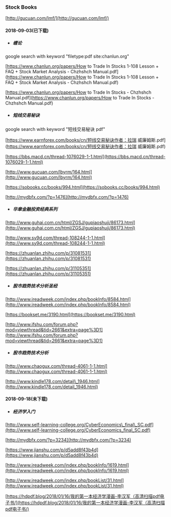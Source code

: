 ### Stock Books

[http://gucuan.com/lmf/](http://gucuan.com/lmf/)

#### 2018-09-03\(已下载\)

* ##### 缠论

google search with keyword "filetype:pdf site:chanlun.org"

[https://www.chanlun.org/papers/How to Trade In Stocks 1-108 Lesson + FAQ + Stock Market Analysis - Chzhshch Manual.pdf](https://www.chanlun.org/papers/How to Trade In Stocks 1-108 Lesson + FAQ + Stock Market Analysis - Chzhshch Manual.pdf)

[https://www.chanlun.org/papers/How to Trade In Stocks - Chzhshch Manual.pdf](https://www.chanlun.org/papers/How to Trade In Stocks - Chzhshch Manual.pdf)

* ##### 短线交易秘诀

google search with keyword "短线交易秘诀 pdf"

[https://www.earnforex.com/books/cn/短线交易秘诀作者：拉瑞 威廉姆斯.pdf](https://www.earnforex.com/books/cn/短线交易秘诀作者：拉瑞 威廉姆斯.pdf)

[https://bbs.macd.cn/thread-1076029-1-1.html](https://bbs.macd.cn/thread-1076029-1-1.html)

[http://www.gucuan.com/lbyrm/164.html](http://www.gucuan.com/lbyrm/164.html)

[https://sobooks.cc/books/994.html](https://sobooks.cc/books/994.html)

[http://mydbfx.com/?p=1476](http://mydbfx.com/?p=1476)

* ##### 华章金融投资经典系列

[http://www.guhai.com.cn/html/ZGSJ/gupiaoshuji/86173.html](http://www.guhai.com.cn/html/ZGSJ/gupiaoshuji/86173.html)

[http://www.sy9d.com/thread-108244-1-1.html](http://www.sy9d.com/thread-108244-1-1.html)

[https://zhuanlan.zhihu.com/p/31081531](https://zhuanlan.zhihu.com/p/31081531)

[https://zhuanlan.zhihu.com/p/31105351](https://zhuanlan.zhihu.com/p/31105351)

* ##### 股市趋势技术分析圣经

[http://www.ireadweek.com/index.php/bookInfo/8584.html](http://www.ireadweek.com/index.php/bookInfo/8584.html)

[https://bookset.me/3190.html](https://bookset.me/3190.html)

[http://www.ifshu.com/forum.php?mod=viewthread&tid=2661&extra=page%3D1](http://www.ifshu.com/forum.php?mod=viewthread&tid=2661&extra=page%3D1)

* ##### 股市趋势技术分析

[http://www.chaogux.com/thread-4061-1-1.html](http://www.chaogux.com/thread-4061-1-1.html)

[http://www.kindle178.com/detail\_1946.html](http://www.kindle178.com/detail_1946.html)

#### 2018-09-18\(未下载\)

* ##### 经济学入门

[http://www.self-learning-college.org/CyberEconomics\_final\_SC.pdf](http://www.self-learning-college.org/CyberEconomics_final_SC.pdf)

[http://mydbfx.com/?p=3234](http://mydbfx.com/?p=3234)

[https://www.jianshu.com/p/d5add8f43b4d](https://www.jianshu.com/p/d5add8f43b4d)

[http://www.ireadweek.com/index.php/bookInfo/1619.html](http://www.ireadweek.com/index.php/bookInfo/1619.html)

[http://www.ireadweek.com/index.php/bookList/31.html](http://www.ireadweek.com/index.php/bookList/31.html)

[https://hdpdf.blog/2018/01/16/我的第一本经济学漫画-李汉军（高清扫描pdf电子书/](https://hdpdf.blog/2018/01/16/我的第一本经济学漫画-李汉军（高清扫描pdf电子书/)


